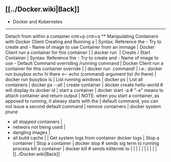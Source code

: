 [[../Docker.wiki|Back]]
--------------------------------------------------------------------------------
* Docker and Kubernetes
--------------------------------------------------------------------------------
Detach from within a container
  cntr+p cntr+q
** Manipulating Containers with Docker Client
Creating and Running a       | Syntax: Reference the - Try to create and - Name of image to use
Container from an immage     |         Docker Client   run a container     for this container
                             |
                             |         docker run <image name>
                             |
Create / Start Container     | Syntax: Reference the - Try to create and - Name of image to use - Default Command
overriding /running command  |         Docker Client   run a container     for this container     override
                             |
                             |         docker run <image name> command!
                             | i.e.:   docker run busybox echo hi there <-- echo (command) argument list (hi there)
                             |         docker run busybox ls
                             |
List running windows         |         docker ps
                             |
List all containers          |         docker ps --all
                             |
create container             |         docker create hello-world   # will display its docker id
                             |
start a container            |         docker start -a <docker id> # "-a" means to attach container and return output
                             |           NOTE: when you start a container, as apposed to running, it alwasy starts with the
                             |                 default command, you can not issue a second default command
                             |
remove containers            |         docker system prune
  - all stopped containers   |
  - networs not being used   |
  - dangling images          |
  - all build cache          |
                             |
Get system logs from container         docker logs <container id>
                             |
Stop a container             |
  Stop a container           | docker stop <container ID> # sends sig term to running process
  kill a container           | docker kill <container ID> # sends killtermk to
                             |
                             |
                             |
                             |
                             |
                             |
                             |
                             |
                             |
                             |
[[../Docker.wiki|Back]]

